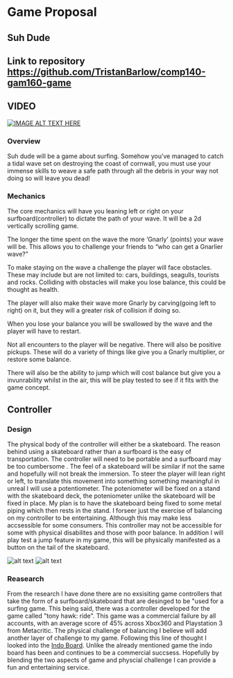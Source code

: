 ﻿# **Game Proposal**

## **Suh Dude**

## **Link to repository** https://github.com/TristanBarlow/comp140-gam160-game

## **VIDEO**
[![IMAGE ALT TEXT HERE](https://img.youtube.com/vi/https://youtu.be/PSkrvWkLxbw/0.jpg)](https://www.youtube.com/watch?v=https://youtu.be/PSkrvWkLxbw)


### **Overview**
Suh dude will be a game about surfing. Somehow you’ve managed to catch a tidal wave set on destroying the coast of cornwall, you must use your immense skills to weave a safe path through all the debris in your way not doing so will leave you dead!

### **Mechanics**
The core mechanics will have you leaning left or right on your surfboard(controller) to dictate the path of your wave. It will be a 2d vertically scrolling game.

The longer the time spent on the wave the more ‘Gnarly’ (points) your wave will be. This allows  you to challenge your friends to “who can get a Gnarlier wave?” 

To make staying on the wave a challenge the player will face obstacles. These may include but are not limited to: cars, buildings, seagulls, tourists and rocks.  Colliding with obstacles will make you lose balance, this could be thought as health. 

The player will also make their wave more Gnarly by carving(going left to right) on it, but they will a greater risk of collision if doing so.

When you lose your balance you will be swallowed by the wave and the player will have to restart.

Not all encounters to the player will be negative. There will also be positive pickups. These will do a variety of things like give you a Gnarly multiplier, or restore some balance.

There will also be the ability to jump which will cost balance but give you a invunrability whilst in the air, this will be play tested to see if it fits with the game concept.

## **Controller**

### **Design**
The physical body of the controller will either be a skateboard. The reason behind using a skateboard rather than a surfboard is the easy of transportation. The controller will need to be portable and a surfboard may be too cumbersome . The feel of a skateboard will be similar if not the same and hopefully will not break the immersion. To steer the player will lean right or left, to translate this movement into something something meaningful in unreal I will use a potentiometer. The poteniometer will be fixed on a stand with the skateboard deck, the poteniometer unlike the skateboard will be fixed in place. My plan is to have the skateboard being fixed to some metal piping which then rests in the stand. I forseer just the exercise of balancing on my controller to be entertaining. Although this may make less accsessible for some consumers. This controller may not be accessible for some with physical disabilites and those with poor balance. In addition I will play test a jump feature in my game, this will be physically manifested as a button on the tail of the skateboard. 

![alt text](https://github.com/TristanBarlow/comp140-gam160-game/blob/master/skateboardDesign.png)
![alt text](https://github.com/TristanBarlow/comp140-gam160-game/blob/master/Controller%20Base.png)

### **Reasearch**
From the research I have done there are no exsisiting game controllers that take the form of a surfboard/skateboard that are desinged to be "used for a surfing game. This being said, there was a controller developed for the game called "tony hawk: ride". This game was a commercial failure by all accounts, with an average score of 45% across Xbox360 and Playstation 3 from Metacritic.
The physical challenge of balancing I believe will add another layer of challenge to my game. Following this line of thought I looked into the [Indo Board](http://indoboard.eu/en/). Unlike the already mentioned game the indo board has been and continues to be a commercial succsess. Hopefully by blending the two aspects of game and physcial challenge I can provide a fun and entertaining service.
